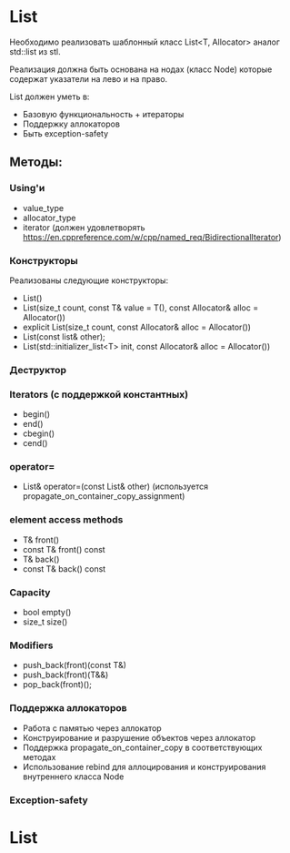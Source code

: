 # List

Необходимо реализовать шаблонный класс List\<T, Allocator\> аналог std::list из stl.

Реализация должна быть основана на нодах (класс Node) которые содержат указатели на лево и на право.

List должен уметь в:

* Базовую функциональность + итераторы
* Поддержку аллокаторов
* Быть exception-safety

## Методы:

### Using'и

* value_type
* allocator_type
* iterator (должен удовлетворять https://en.cppreference.com/w/cpp/named_req/BidirectionalIterator)

### Конструкторы

Реализованы следующие конструкторы:

* List()
* List(size_t count, const T& value = T(), const Allocator& alloc = Allocator())
* explicit List(size_t count, const Allocator& alloc = Allocator())
* List(const list& other);
* List(std::initializer_list\<T\> init, const Allocator& alloc = Allocator())

### Деструктор

### Iterators (с поддержкой константных)

* begin()
* end()
* cbegin()
* cend()

### operator=

* List& operator=(const List& other) (используется propagate_on_container_copy_assignment)


### element access methods

* T& front()
* const T& front() const
* T& back()
* const T& back() const


### Capacity

* bool empty()
* size_t size()

### Modifiers

* push_back(front)(const T&)
* push_back(front)(T&&)
* pop_back(front)();

### Поддержка аллокаторов

* Работа с памятью через аллокатор
* Конструирование и разрушение объектов через аллокатор
* Поддержка propagate_on_container_copy в соответствующих методах
* Использование rebind для аллоцирования и конструирования внутреннего класса Node

### Exception-safety

# List
